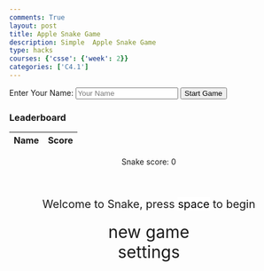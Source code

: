 ```yaml
---
comments: True
layout: post
title: Apple Snake Game
description: Simple  Apple Snake Game
type: hacks
courses: {'csse': {'week': 2}}
categories: ['C4.1']
---
```


<style>
    body {
    }
    .wrap {
        margin-left: auto;
        margin-right: auto;
    }

    canvas {
        display: none;
        border-style: solid;
        border-width: 10px;
        border-color: #FFFFFF;
    }

    canvas:focus {
        outline: none;
    }

    /* All screens style */
    #gameover p, #setting p, #menu p {
        font-size: 20px;
    }

    #gameover a, #setting a, #menu a {
        font-size: 30px;
        display: block;
    }

    #gameover a:hover, #setting a:hover, #menu a:hover {
        cursor: pointer;
    }

    #gameover a:hover::before, #setting a:hover::before, #menu a:hover::before {
        content: ">";
        margin-right: 10px;
    }

    #menu {
        display: block;
    }

    #gameover {
        display: none;
    }

    #setting {
        display: none;
    }

    #setting input {
        display: none;
    }

    #setting label {
        cursor: pointer;
    }

    #setting input:checked + label {
        background-color: #FFF;
        color: #000;
    }
</style>

<!-- Player Name Input -->
<div id="player_input" class="py-4 text-light">
    <label for="player_name">Enter Your Name:</label>
    <input id="player_name" type="text" placeholder="Your Name">
    <button id="start_game" class="link-alert">Start Game</button>
</div>
<!-- Leaderboard Table -->
<div id="leaderboard" class="py-4 text-light">
    <h3>Leaderboard</h3>
    <table>
        <thead>
            <tr>
                <th>Name</th>
                <th>Score</th>
            </tr>
        </thead>
        <tbody id="leaderboard_body">
            <!-- Leaderboard rows will be added here -->
        </tbody>
    </table>
</div>
<div class="container">
    <header class="pb-3 mb-4 border-bottom border-primary text-dark">
        <p class="fs-4">Snake score: <span id="score_value">0</span></p>
    </header>
    <div class="container bg-secondary" style="text-align:center;">
        <!-- Main Menu -->
        <div id="menu" class="py-4 text-light">
            <p>Welcome to Snake, press <span style="background-color: #FFFFFF; color: #000000">space</span> to begin</p>
            <a id="new_game" class="link-alert">new game</a>
            <a id="setting_menu" class="link-alert">settings</a>
        </div>
        <!-- Game Over -->
        <div id="gameover" class="py-4 text-light">
            <p>Game Over, press <span style="background-color: #FFFFFF; color: #000000">space</span> to try again</p>
            <a id="new_game1" class="link-alert">new game</a>
            <a id="setting_menu1" class="link-alert">settings</a>
        </div>
        <!-- Play Screen -->
        <canvas id="snake" class="wrap" width="320" height="320" tabindex="1"></canvas>
        <!-- Settings Screen -->
        <div id="setting" class="py-4 text-light">
            <p>Settings Screen, press <span style="background-color: #FFFFFF; color: #000000">space</span> to go back to playing</p>
            <a id="new_game2" class="link-alert">new game</a>
            <br>
            <p>Speed:
                <input id="speed1" type="radio" name="speed" value="120" checked/>
                <label for="speed1">Slow</label>
                <input id="speed2" type="radio" name="speed" value="75"/>
                <label for="speed2">Normal</label>
                <input id="speed3" type="radio" name="speed" value="35"/>
                <label for="speed3">Fast</label>
            </p>
            <p>Wall:
                <input id="wallon" type="radio" name="wall" value="1" checked/>
                <label for="wallon">On</label>
                <input id="walloff" type="radio" name="wall" value="0"/>
                <label for="walloff">Off</label>
            </p>
        </div>
    </div>
</div>

<script>
    (function () {
        /* Attributes of Game */
        /////////////////////////////////////////////////////////////
        // Canvas & Context
        const canvas = document.getElementById("snake");
             canvas.width = 640;
             canvas.height = 640;
        const ctx = canvas.getContext("2d");
        // HTML Game IDs
        const SCREEN_SNAKE = 0;
        const screen_snake = document.getElementById("snake");
        const ele_score = document.getElementById("score_value");
        const speed_setting = document.getElementsByName("speed");
        const wall_setting = document.getElementsByName("wall");
        // HTML Screen IDs (div)
        const SCREEN_MENU = -1, SCREEN_GAME_OVER = 1, SCREEN_SETTING = 2;
        const screen_menu = document.getElementById("menu");
        const screen_game_over = document.getElementById("gameover");
        const screen_setting = document.getElementById("setting");
        // HTML Event IDs (a tags)
        const button_new_game = document.getElementById("new_game");
        const button_new_game1 = document.getElementById("new_game1");
        const button_new_game2 = document.getElementById("new_game2");
        const button_setting_menu = document.getElementById("setting_menu");
        const button_setting_menu1 = document.getElementById("setting_menu1");
        // Game Control
        const BLOCK = 10;   // size of block rendering
        let SCREEN = SCREEN_MENU;
        let snake;
        let snake_dir;
        let snake_next_dir;
        let snake_speed;
        let apple = { x: 0, y: 0 };
        let score;
        let wall;
        /* Display Control */
        /////////////////////////////////////////////////////////////
        // 0 for the game
        // 1 for the main menu
        // 2 for the settings screen
        // 3 for the game over screen
        let showScreen = function (screen_opt) {
            SCREEN = screen_opt;
            switch (screen_opt) {
                case SCREEN_SNAKE:
                    screen_snake.style.display = "block";
                    screen_menu.style.display = "none";
                    screen_setting.style.display = "none";
                    screen_game_over.style.display = "none";
                    break;
                case SCREEN_GAME_OVER:
                    screen_snake.style.display = "block";
                    screen_menu.style.display = "none";
                    screen_setting.style.display = "none";
                    screen_game_over.style.display = "block";
                    break;
                case SCREEN_SETTING:
                    screen_snake.style.display = "none";
                    screen_menu.style.display = "none";
                    screen_setting.style.display = "block";
                    screen_game_over.style.display = "none";
                    break;
            }
        }
        /* Actions and Events  */
        /////////////////////////////////////////////////////////////
        window.onload = function () {
            // Get player name input and start game button
const playerNameInput = document.getElementById("player_name");
const startGameButton = document.getElementById("start_game");

startGameButton.onclick = function () {
    const playerName = playerNameInput.value;
    if (playerName.trim() !== "") {
        // Hide the player input screen
        document.getElementById("player_input").style.display = "none";
        // Start the game with the player's name
        newGame(playerName);
    } else {
        alert("Please enter your name.");
    }
};
            // HTML Events to Functions
            button_new_game.onclick = function () { newGame(); };
            button_new_game1.onclick = function () { newGame(); };
            button_new_game2.onclick = function () { newGame(); };
            button_setting_menu.onclick = function () { showScreen(SCREEN_SETTING); };
            button_setting_menu1.onclick = function () { showScreen(SCREEN_SETTING); };
            // speed
            setSnakeSpeed(150);
            for (let i = 0; i < speed_setting.length; i++) {
                speed_setting[i].addEventListener("click", function () {
                    for (let i = 0; i < speed_setting.length; i++) {
                        if (speed_setting[i].checked) {
                            setSnakeSpeed(speed_setting[i].value);
                        }
                    }
                });
            }
            // wall setting
            setWall(1);
            for (let i = 0; i < wall_setting.length; i++) {
                wall_setting[i].addEventListener("click", function () {
                    for (let i = 0; i < wall_setting.length; i++) {
                        if (wall_setting[i].checked) {
                            setWall(wall_setting[i].value);
                        }
                    }
                });
            }
            // activate window events
            window.addEventListener("keydown", function (evt) {
                // spacebar detected
                if (evt.code === "Space" && SCREEN !== SCREEN_SNAKE)
                    newGame();
            }, true);
        }
        /* Snake is on the Go (Driver Function)  */
        /////////////////////////////////////////////////////////////
        let mainLoop = function () {
            let _x = snake[0].x;
            let _y = snake[0].y;
            snake_dir = snake_next_dir;   // read async event key
            // Direction 0 - Up, 1 - Right, 2 - Down, 3 - Left
            switch (snake_dir) {
                case 0: _y--; break;
                case 1: _x++; break;
                case 2: _y++; break;
                case 3: _x--; break;
            }
            snake.pop(); // tail is removed
            snake.unshift({ x: _x, y: _y }); // head is new in new position/orientation
            // Wall Checker
            if (wall === 1) {
                // Wall on, Game over test
                if (snake[0].x < 0 || snake[0].x === canvas.width / BLOCK || snake[0].y < 0 || snake[0].y === canvas.height / BLOCK) {
                    showScreen(SCREEN_GAME_OVER);
                    return;
                }
            } else {
                // Wall Off, Circle around
                for (let i = 0, x = snake.length; i < x; i++) {
                    if (snake[i].x < 0) {
                        snake[i].x = snake[i].x + (canvas.width / BLOCK);
                    }
                    if (snake[i].x === canvas.width / BLOCK) {
                        snake[i].x = snake[i].x - (canvas.width / BLOCK);
                    }
                    if (snake[i].y < 0) {
                        snake[i].y = snake[i].y + (canvas.height / BLOCK);
                    }
                    if (snake[i].y === canvas.height / BLOCK) {
                        snake[i].y = snake[i].y - (canvas.height / BLOCK);
                    }
                }
            }
            // Snake vs Snake checker
            for (let i = 1; i < snake.length; i++) {
                // Game over test
                if (snake[0].x === snake[i].x && snake[0].y === snake[i].y) {
                    showScreen(SCREEN_GAME_OVER);
                    return;
                }
            }
            // Snake eats food checker
            if (checkBlock(snake[0].x, snake[0].y, apple.x, apple.y)) {
                snake[snake.length] = { x: snake[0].x, y: snake[0].y };
                altScore(++score);
                addApple();
                appleDot(apple.x, apple.y);
            }
            // Repaint canvas
            ctx.beginPath();
            ctx.fillStyle = "#b3d9ff";

            ctx.fillRect(0, 0, canvas.width, canvas.height);
            // Paint snake
            for (let i = 0; i < snake.length; i++) {
                appleDot(snake[i].x, snake[i].y);
            }
            // Paint apple
            appleDot(apple.x, apple.y);
            // Debug
            //document.getElementById("debug").innerHTML = snake_dir + " " + snake_next_dir + " " + snake[0].x + " " + snake[0].y;
            // Recursive call after speed delay, déjà vu
            setTimeout(mainLoop, snake_speed);
        }
        /* New Game setup */
        /////////////////////////////////////////////////////////////
        let newGame = function () {
            // snake game screen
            showScreen(SCREEN_SNAKE);
            screen_snake.focus();
            // game score to zero
            score = 0;
            altScore(score);
            // initial snake
            snake = [];
            snake.push({ x: 0, y: 15 });
            snake_next_dir = 1;
            // apple on canvas
            addApple();
            // activate canvas event
            canvas.onkeydown = function (evt) {
                changeDir(evt.keyCode);
            }
            mainLoop();
        }
        /* Key Inputs and Actions */
        /////////////////////////////////////////////////////////////
        let changeDir = function (key) {
            // test key and switch direction
            switch (key) {
        case 37:    // left arrow (←)
            if (snake_dir !== 1)    // not right
                snake_next_dir = 3; // then switch left
            break;
        case 38:    // up arrow (↑)
            if (snake_dir !== 2)    // not down
                snake_next_dir = 0; // then switch up
            break;
        case 39:    // right arrow (→)
            if (snake_dir !== 3)    // not left
                snake_next_dir = 1; // then switch right
            break;
        case 40:    // down arrow (↓)
            if (snake_dir !== 0)    // not up
                snake_next_dir = 2; // then switch down
            break;
        case 87:    // W key (W)
            if (snake_dir !== 2)    // not down
                snake_next_dir = 0; // then switch up
            break;
        case 65:    // A key (A)
            if (snake_dir !== 1)    // not right
                snake_next_dir = 3; // then switch left
            break;
        case 83:    // S key (S)
            if (snake_dir !== 0)    // not up
                snake_next_dir = 2; // then switch down
            break;
        case 68:    // D key (D)
            if (snake_dir !== 3)    // not left
                snake_next_dir = 1; // then switch right
            break;
            }
        }
        /* Dot for Apple or Snake part */
        /////////////////////////////////////////////////////////////
        let appleDot = function (x, y) {
            ctx.font = "26px Arial"; // Adjust the font size here (e.g., 10px, 12px)
            ctx.fillText("🍎", x * BLOCK, y * BLOCK);
        }
        /* Random apple placement */
        /////////////////////////////////////////////////////////////
        let addApple = function () {
            apple.x = Math.floor(Math.random() * ((canvas.width / BLOCK) - 1));
            apple.y = Math.floor(Math.random() * ((canvas.height / BLOCK) - 1));
            for (let i = 0; i < snake.length; i++) {
                if (checkBlock(apple.x, apple.y, snake[i].x, snake[i].y)) {
                    addApple();
                }
            }
        }
        /* Collision Detection */
        /////////////////////////////////////////////////////////////
        let checkBlock = function (x, y, _x, _y) {
            return (x === _x && y === _y);
        }
        /* Update Score */
        /////////////////////////////////////////////////////////////
        let altScore = function (score_val) {
            ele_score.innerHTML = String(score_val);
        }
        /////////////////////////////////////////////////////////////
        // Change the snake speed...
        // 150 = slow
        // 100 = normal
        // 50 = fast
        let setSnakeSpeed = function (speed_value) {
            snake_speed = speed_value;
        }
        /////////////////////////////////////////////////////////////
        let setWall = function (wall_value) {
            wall = wall_value;
            if (wall === 0) { screen_snake.style.borderColor = "#000000"; }
            if (wall === 1) { screen_snake.style.borderColor = "#000000"; }
        }
    })();
</script>
